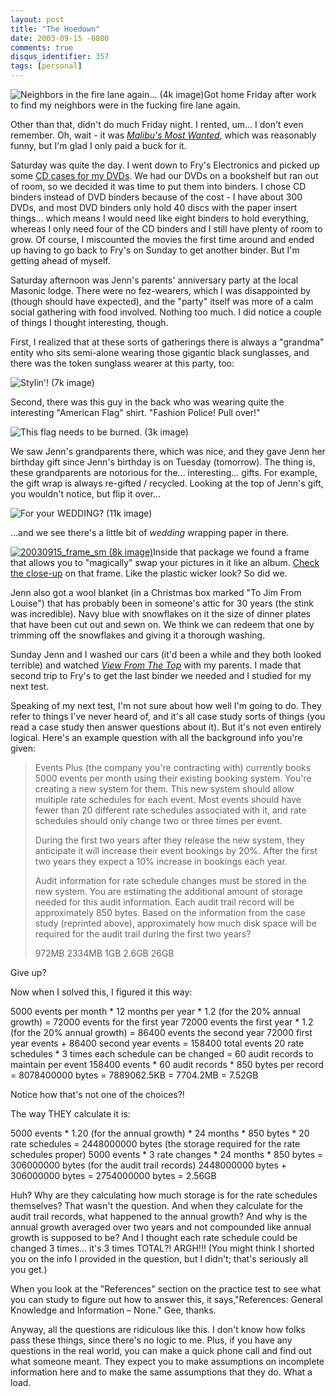 ```yaml
---
layout: post
title: "The Hoedown"
date: 2003-09-15 -0800
comments: true
disqus_identifier: 357
tags: [personal]
---
```

![Neighbors in the fire lane again... (4k
image)](https://hyqi8g.blu.livefilestore.com/y2pkV57IEGPb-pWRRJV5vKK2z264tvu2_URE8jYjylFC5g4ahK8cnn0NFVTQhG_N-0bAyJ-BsygEJ_4Wm9j3ZOrTpXP11Dz6ky6C0YuOkDCVFs/20030915firelane.jpg?psid=1)Got
home Friday after work to find my neighbors were in the fucking fire
lane again.

 Other than that, didn't do much Friday night. I rented, um... I don't
even remember. Oh, wait - it was [*Malibu's Most
Wanted*](http://www.amazon.com/exec/obidos/ASIN/B0000AGQ6T/mhsvortex),
which was reasonably funny, but I'm glad I only paid a buck for it.

 Saturday was quite the day. I went down to Fry's Electronics and picked
up some [CD cases for my
DVDs](http://www.targus.com/us/product_details.asp?sku=EP1V02). We had
our DVDs on a bookshelf but ran out of room, so we decided it was time
to put them into binders. I chose CD binders instead of DVD binders
because of the cost - I have about 300 DVDs, and most DVD binders only
hold 40 discs with the paper insert things... which means I would need
like eight binders to hold everything, whereas I only need four of the
CD binders and I still have plenty of room to grow. Of course, I
miscounted the movies the first time around and ended up having to go
back to Fry's on Sunday to get another binder. But I'm getting ahead of
myself.

 Saturday afternoon was Jenn's parents' anniversary party at the local
Masonic lodge. There were no fez-wearers, which I was disappointed by
(though should have expected), and the "party" itself was more of a calm
social gathering with food involved. Nothing too much. I did notice a
couple of things I thought interesting, though.

 First, I realized that at these sorts of gatherings there is always a
"grandma" entity who sits semi-alone wearing those gigantic black
sunglasses, and there was the token sunglass wearer at this party, too:

 ![Stylin'! (7k
image)](https://hyqi8g.blu.livefilestore.com/y2pAs-SgcIac-goIG3KovgCYPuBS9UL5cf6jGZSTurGJQs0DsRObNzTJK8cTvWz9BhzWol3elehHzEXdDlGSLpBhZnfouguRvKdo6BsmL98feI/20030915party2.jpg?psid=1)

 Second, there was this guy in the back who was wearing quite the
interesting "American Flag" shirt. "Fashion Police! Pull over!"

 ![This flag needs to be burned. (3k
image)](https://hyqi8g.blu.livefilestore.com/y2pUqB3c-x2Xo0Z7jYZSIkFmTfFptD3nbT_iVqLLKV9O6bNH2rCYH98PgILEjWJ_htZi0Gz984uvytuKZiIF1E9MEh1yPyfmbjwVXTe-Hxh3bA/20030915party1.jpg?psid=1)

 We saw Jenn's grandparents there, which was nice, and they gave Jenn
her birthday gift since Jenn's birthday is on Tuesday (tomorrow). The
thing is, these grandparents are notorious for the... interesting...
gifts. For example, the gift wrap is always re-gifted / recycled.
Looking at the top of Jenn's gift, you wouldn't notice, but flip it
over...

 ![For your WEDDING? (11k
image)](https://hyqi8g.blu.livefilestore.com/y2pGd152Ga0MiPJ9QBvfDg4LpJ2jUz3NcPw-coFofNkvE6PDYSN4n5XNtw8yiEG1U7H8XcJ8LMorITYG1bPM_bdrXi6ihMIYzkmK2WyoISXbEM/20030915wrapping.jpg?psid=1)

 ...and we see there's a little bit of *wedding* wrapping paper in
there.

 [![20030915\_frame\_sm (8k
image)](https://hyqi8g.blu.livefilestore.com/y2pX_t4luTt5LkM8bFeyvoPL91J4BCcyV9lG-otgxIPg2ltOxAK7Kk2ViAA2k00dDngoYrqAKJf8Tsnfs73WzHjD4Sh2_PL2FZGRaSvqyNzrYI/20030915frame_sm.jpg?psid=1)](https://hyqi8g.blu.livefilestore.com/y2pDAIoPESfHOuLbGIKBKodK_gujtBPPfPj0GhgHFcCA4Z-lNTsk0CjfcxUAgwUzHxOjY9egZub0yZR_2-IE-0RpsHOocNAXeXQI8uiW90e4IU/20030915frame_lg.jpg?psid=1)Inside
that package we found a frame that allows you to "magically" swap your
pictures in it like an album. [Check the
close-up](https://hyqi8g.blu.livefilestore.com/y2pDAIoPESfHOuLbGIKBKodK_gujtBPPfPj0GhgHFcCA4Z-lNTsk0CjfcxUAgwUzHxOjY9egZub0yZR_2-IE-0RpsHOocNAXeXQI8uiW90e4IU/20030915frame_lg.jpg?psid=1)
on that frame. Like the plastic wicker look? So did we.

 Jenn also got a wool blanket (in a Christmas box marked "To Jim From
Louise") that has probably been in someone's attic for 30 years (the
stink was incredible). Navy blue with snowflakes on it the size of
dinner plates that have been cut out and sewn on. We think we can redeem
that one by trimming off the snowflakes and giving it a thorough
washing.

 Sunday Jenn and I washed our cars (it'd been a while and they both
looked terrible) and watched [*View From The
Top*](http://www.amazon.com/exec/obidos/ASIN/B00005JLZ2/mhsvortex) with
my parents. I made that second trip to Fry's to get the last binder we
needed and I studied for my next test.

 Speaking of my next test, I'm not sure about how well I'm going to do.
They refer to things I've never heard of, and it's all case study sorts
of things (you read a case study then answer questions about it). But
it's not even entirely logical. Here's an example question with all the
background info you're given:

> Events Plus (the company you're contracting with) currently books 5000
> events per month using their existing booking system. You're creating
> a new system for them. This new system should allow multiple rate
> schedules for each event. Most events should have fewer than 20
> different rate schedules associated with it, and rate schedules should
> only change two or three times per event.
>
> During the first two years after they release the new system, they
> anticipate it will increase their event bookings by 20%. After the
> first two years they expect a 10% increase in bookings each year.
>
> Audit information for rate schedule changes must be stored in the new
> system. You are estimating the additional amount of storage needed for
> this audit information. Each audit trail record will be approximately
> 850 bytes. Based on the information from the case study (reprinted
> above), approximately how much disk space will be required for the
> audit trail during the first two years?
>
> 972MB
> 2334MB
> 1GB
> 2.6GB
> 26GB



 Give up?

 Now when I solved this, I figured it this way:

 5000 events per month \* 12 months per year \* 1.2 (for the 20% annual
growth) = 72000 events for the first year
 72000 events the first year \* 1.2 (for the 20% annual growth) = 86400
events the second year
 72000 first year events + 86400 second year events = 158400 total
events
 20 rate schedules \* 3 times each schedule can be changed = 60 audit
records to maintain per event
 158400 events \* 60 audit records \* 850 bytes per record = 8078400000
bytes = 7889062.5KB = 7704.2MB = 7.52GB

 Notice how that's not one of the choices?!

 The way THEY calculate it is:

 5000 events \* 1.20 (for the annual growth) \* 24 months \* 850 bytes
\* 20 rate schedules = 2448000000 bytes (the storage required for the
rate schedules proper)
 5000 events \* 3 rate changes \* 24 months \* 850 bytes = 306000000
bytes (for the audit trail records)
 2448000000 bytes + 306000000 bytes = 2754000000 bytes = 2.56GB

 Huh? Why are they calculating how much storage is for the rate
schedules themselves? That wasn't the question. And when they calculate
for the audit trail records, what happened to the annual growth? And why
is the annual growth averaged over two years and not compounded like
annual growth is supposed to be? And I thought each rate schedule could
be changed 3 times... it's 3 times TOTAL?! ARGH!!! (You might think I
shorted you on the info I provided in the question, but I didn't; that's
seriously all you get.)

 When you look at the "References" section on the practice test to see
what you can study to figure out how to answer this, it
says,"References: General Knowledge and Information – None." Gee,
thanks.

 Anyway, all the questions are ridiculous like this. I don't know how
folks pass these things, since there's no logic to me. Plus, if you have
any questions in the real world, you can make a quick phone call and
find out what someone meant. They expect you to make assumptions on
incomplete information here and to make the same assumptions that they
do. What a load.
